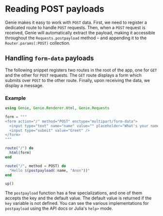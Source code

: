 #  Reading POST payloads
Genie makes it easy to work with `POST` data. First, we need to register a dedicated route to handle `POST` requests. Then, when a `POST` request is received, Genie will automatically extract the payload, making it accessible throughout the `Requests.postpayload` method – and appending it to the `Router.params(:POST)` collection.

## Handling `form-data` payloads

The following snippet registers two routes in the root of the app, one for `GET` and the other for `POST` requests. The `GET` route displays a form which submits over `POST` to the other route. Finally, upon receiving the data, we display a message.

### Example


```julia
using Genie, Genie.Renderer.Html, Genie.Requests

form = """
<form action="/" method="POST" enctype="multipart/form-data">
  <input type="text" name="name" value="" placeholder="What's your name?" />
  <input type="submit" value="Greet" />
</form>
"""

route("/") do
  html(form)
end

route("/", method = POST) do
  "Hello $(postpayload(:name, "Anon"))"
end

up()
```
The `postpayload` function has a few specializations, and one of them accepts the key and the default value. The default value is returned if the `key` variable is not defined. You can see the various implementations for `postpayload` using the API docs or Julia's `help>` mode.

